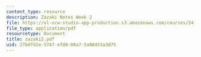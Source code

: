 ```yaml
---
content_type: resource
description: Zazaki Notes Week 2
file: https://ol-ocw-studio-app-production.s3.amazonaws.com/courses/24-942-grammar-of-a-less-familiar-language-spring-2003/27bdfd2e5747efd808a75a88453a3d75_zazaki2.pdf
file_type: application/pdf
resourcetype: Document
title: zazaki2.pdf
uid: 27bdfd2e-5747-efd8-08a7-5a88453a3d75
---
```

